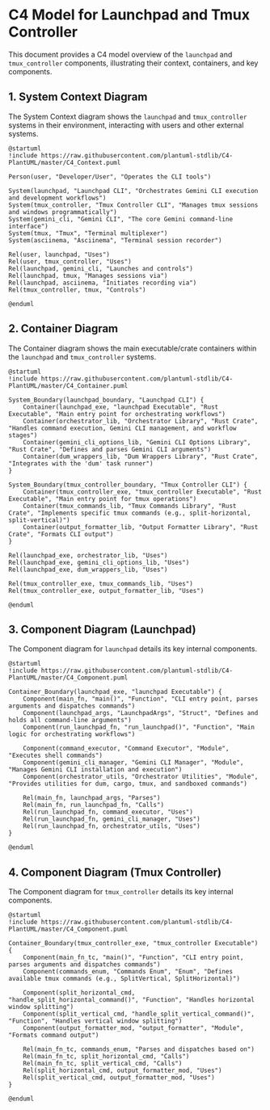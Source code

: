 # C4 Model for Launchpad and Tmux Controller

This document provides a C4 model overview of the `launchpad` and `tmux_controller` components, illustrating their context, containers, and key components.

## 1. System Context Diagram

The System Context diagram shows the `launchpad` and `tmux_controller` systems in their environment, interacting with users and other external systems.

```plantuml
@startuml
!include https://raw.githubusercontent.com/plantuml-stdlib/C4-PlantUML/master/C4_Context.puml

Person(user, "Developer/User", "Operates the CLI tools")

System(launchpad, "Launchpad CLI", "Orchestrates Gemini CLI execution and development workflows")
System(tmux_controller, "Tmux Controller CLI", "Manages tmux sessions and windows programmatically")
System(gemini_cli, "Gemini CLI", "The core Gemini command-line interface")
System(tmux, "Tmux", "Terminal multiplexer")
System(asciinema, "Asciinema", "Terminal session recorder")

Rel(user, launchpad, "Uses")
Rel(user, tmux_controller, "Uses")
Rel(launchpad, gemini_cli, "Launches and controls")
Rel(launchpad, tmux, "Manages sessions via")
Rel(launchpad, asciinema, "Initiates recording via")
Rel(tmux_controller, tmux, "Controls")

@enduml
```

## 2. Container Diagram

The Container diagram shows the main executable/crate containers within the `launchpad` and `tmux_controller` systems.

```plantuml
@startuml
!include https://raw.githubusercontent.com/plantuml-stdlib/C4-PlantUML/master/C4_Container.puml

System_Boundary(launchpad_boundary, "Launchpad CLI") {
    Container(launchpad_exe, "launchpad Executable", "Rust Executable", "Main entry point for orchestrating workflows")
    Container(orchestrator_lib, "Orchestrator Library", "Rust Crate", "Handles command execution, Gemini CLI management, and workflow stages")
    Container(gemini_cli_options_lib, "Gemini CLI Options Library", "Rust Crate", "Defines and parses Gemini CLI arguments")
    Container(dum_wrappers_lib, "Dum Wrappers Library", "Rust Crate", "Integrates with the 'dum' task runner")
}

System_Boundary(tmux_controller_boundary, "Tmux Controller CLI") {
    Container(tmux_controller_exe, "tmux_controller Executable", "Rust Executable", "Main entry point for tmux operations")
    Container(tmux_commands_lib, "Tmux Commands Library", "Rust Crate", "Implements specific tmux commands (e.g., split-horizontal, split-vertical)")
    Container(output_formatter_lib, "Output Formatter Library", "Rust Crate", "Formats CLI output")
}

Rel(launchpad_exe, orchestrator_lib, "Uses")
Rel(launchpad_exe, gemini_cli_options_lib, "Uses")
Rel(launchpad_exe, dum_wrappers_lib, "Uses")

Rel(tmux_controller_exe, tmux_commands_lib, "Uses")
Rel(tmux_controller_exe, output_formatter_lib, "Uses")

@enduml
```

## 3. Component Diagram (Launchpad)

The Component diagram for `launchpad` details its key internal components.

```plantuml
@startuml
!include https://raw.githubusercontent.com/plantuml-stdlib/C4-PlantUML/master/C4_Component.puml

Container_Boundary(launchpad_exe, "launchpad Executable") {
    Component(main_fn, "main()", "Function", "CLI entry point, parses arguments and dispatches commands")
    Component(launchpad_args, "LaunchpadArgs", "Struct", "Defines and holds all command-line arguments")
    Component(run_launchpad_fn, "run_launchpad()", "Function", "Main logic for orchestrating workflows")

    Component(command_executor, "Command Executor", "Module", "Executes shell commands")
    Component(gemini_cli_manager, "Gemini CLI Manager", "Module", "Manages Gemini CLI installation and execution")
    Component(orchestrator_utils, "Orchestrator Utilities", "Module", "Provides utilities for dum, cargo, tmux, and sandboxed commands")

    Rel(main_fn, launchpad_args, "Parses")
    Rel(main_fn, run_launchpad_fn, "Calls")
    Rel(run_launchpad_fn, command_executor, "Uses")
    Rel(run_launchpad_fn, gemini_cli_manager, "Uses")
    Rel(run_launchpad_fn, orchestrator_utils, "Uses")
}

@enduml
```

## 4. Component Diagram (Tmux Controller)

The Component diagram for `tmux_controller` details its key internal components.

```plantuml
@startuml
!include https://raw.githubusercontent.com/plantuml-stdlib/C4-PlantUML/master/C4_Component.puml

Container_Boundary(tmux_controller_exe, "tmux_controller Executable") {
    Component(main_fn_tc, "main()", "Function", "CLI entry point, parses arguments and dispatches commands")
    Component(commands_enum, "Commands Enum", "Enum", "Defines available tmux commands (e.g., SplitVertical, SplitHorizontal)")

    Component(split_horizontal_cmd, "handle_split_horizontal_command()", "Function", "Handles horizontal window splitting")
    Component(split_vertical_cmd, "handle_split_vertical_command()", "Function", "Handles vertical window splitting")
    Component(output_formatter_mod, "output_formatter", "Module", "Formats command output")

    Rel(main_fn_tc, commands_enum, "Parses and dispatches based on")
    Rel(main_fn_tc, split_horizontal_cmd, "Calls")
    Rel(main_fn_tc, split_vertical_cmd, "Calls")
    Rel(split_horizontal_cmd, output_formatter_mod, "Uses")
    Rel(split_vertical_cmd, output_formatter_mod, "Uses")
}

@enduml
```